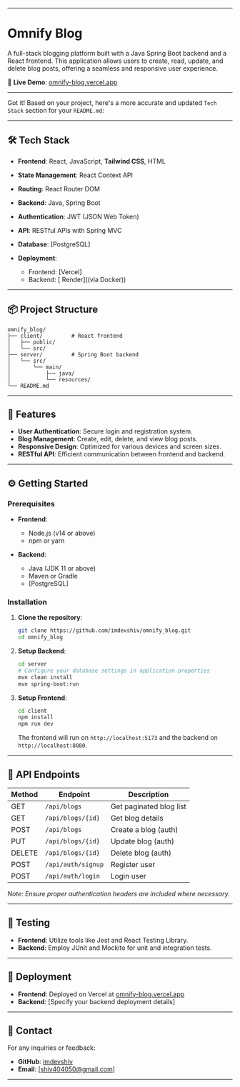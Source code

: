 
---

# Omnify Blog

A full-stack blogging platform built with a Java Spring Boot backend and a React frontend. This application allows users to create, read, update, and delete blog posts, offering a seamless and responsive user experience.

🔗 **Live Demo**: [omnify-blog.vercel.app](https://omnify-blog.vercel.app)

---

Got it! Based on your project, here's a more accurate and updated `Tech Stack` section for your `README.md`:

---

## 🛠 Tech Stack

* **Frontend**: React, JavaScript, **Tailwind CSS**, HTML
* **State Management**: React Context API
* **Routing**: React Router DOM
* **Backend**: Java, Spring Boot
* **Authentication**: JWT (JSON Web Token)
* **API**: RESTful APIs with Spring MVC
* **Database**: [PostgreSQL]
* **Deployment**:

  * Frontend: [Vercel]
  * Backend: [ Render]((via Docker))

---


## 📦 Project Structure

```
omnify_blog/
├── client/         # React frontend
│   ├── public/
│   └── src/
├── server/         # Spring Boot backend
│   └── src/
│       └── main/
│           ├── java/
│           └── resources/
└── README.md
```

---

## 🚀 Features

* **User Authentication**: Secure login and registration system.
* **Blog Management**: Create, edit, delete, and view blog posts.
* **Responsive Design**: Optimized for various devices and screen sizes.
* **RESTful API**: Efficient communication between frontend and backend.

---

## ⚙️ Getting Started

### Prerequisites

* **Frontend**:

  * Node.js (v14 or above)
  * npm or yarn

* **Backend**:

  * Java (JDK 11 or above)
  * Maven or Gradle
  * [PostgreSQL]

### Installation

1. **Clone the repository**:

   ```bash
   git clone https://github.com/imdevshiv/omnify_blog.git
   cd omnify_blog
   ```

2. **Setup Backend**:

   ```bash
   cd server
   # Configure your database settings in application.properties
   mvn clean install
   mvn spring-boot:run
   ```

3. **Setup Frontend**:

   ```bash
   cd client
   npm install
   npm run dev
   ```

   The frontend will run on `http://localhost:5173` and the backend on `http://localhost:8080`.

---

## 📄 API Endpoints

| Method | Endpoint           | Description             |
| ------ | ------------------ | ----------------------- |
| GET    | `/api/blogs`       | Get paginated blog list |
| GET    | `/api/blogs/{id}`  | Get blog details        |
| POST   | `/api/blogs`       | Create a blog (auth)    |
| PUT    | `/api/blogs/{id}`  | Update blog (auth)      |
| DELETE | `/api/blogs/{id}`  | Delete blog (auth)      |
| POST   | `/api/auth/signup` | Register user           |
| POST   | `/api/auth/login`  | Login user              |


*Note: Ensure proper authentication headers are included where necessary.*

---

## 🧪 Testing

* **Frontend**: Utilize tools like Jest and React Testing Library.
* **Backend**: Employ JUnit and Mockito for unit and integration tests.

---

## 📌 Deployment

* **Frontend**: Deployed on Vercel at [omnify-blog.vercel.app](https://omnify-blog.vercel.app)
* **Backend**: \[Specify your backend deployment details]

---

## 📧 Contact

For any inquiries or feedback:

* **GitHub**: [imdevshiv](https://github.com/imdevshiv)
* **Email**: [shiv404050@gmail.com]

---

